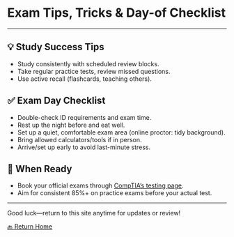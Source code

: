 # Exam Tips, Tricks & Day-of Checklist

---

## 💡 Study Success Tips

- Study consistently with scheduled review blocks.
- Take regular practice tests, review missed questions.
- Use active recall (flashcards, teaching others).

## ✅ Exam Day Checklist

- Double-check ID requirements and exam time.
- Rest up the night before and eat well.
- Set up a quiet, comfortable exam area (online proctor: tidy background).
- Bring allowed calculators/tools if in person.
- Arrive/set up early to avoid last-minute stress.

## 🚦 When Ready

- Book your official exams through [CompTIA’s testing page](https://home.pearsonvue.com/comptia).
- Aim for consistent 85%+ on practice exams before your actual test.

---

Good luck—return to this site anytime for updates or review!

[🔙 Return Home](index.md)


